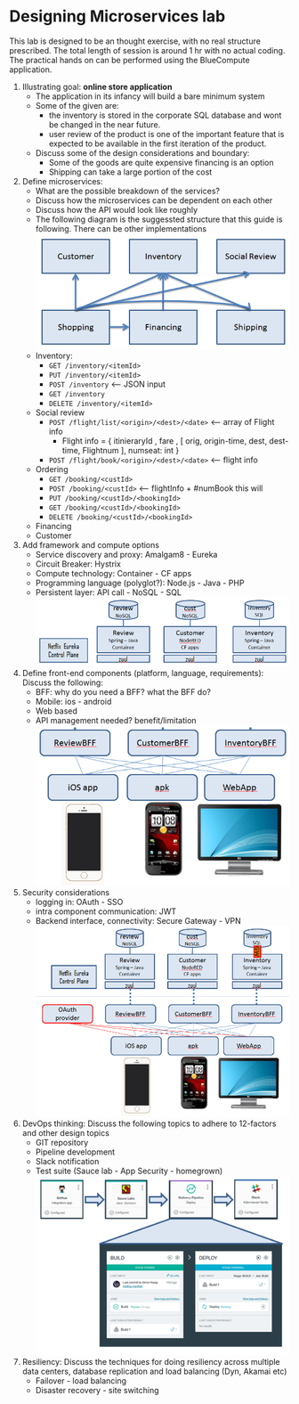 # Designing Microservices lab #

This lab is designed to be an thought exercise, with no real structure prescribed. The total length of session is around 1 hr with no actual coding. The practical hands on can be performed using the BlueCompute application.  

1. Illustrating goal: __online store application__
   - The application in its infancy will build a bare minimum system
   - Some of the given are: 
      - the inventory is stored in the corporate SQL database and wont be changed in the near future.
      - user review of the product is one of the important feature that is expected to be available in the first iteration of the product.
   - Discuss some of the design considerations and boundary:
     - Some of the goods are quite expensive financing is an option
     - Shipping can take a large portion of the cost 
2. Define microservices: 
   - What are the possible breakdown of the services?
   - Discuss how the microservices can be dependent on each other
   - Discuss how the API would look like roughly 
   - The following diagram is the suggessted structure that this guide is following. There can be other implementations 
   ![exercises](exercises/microservices-list.png)
   - Inventory: 
	   - `GET /inventory/<itemId>`
	   - `PUT /inventory/<itemId>`
	   - `POST /inventory`			<-- JSON input 
	   - `GET /inventory`
	   - `DELETE /inventory/<itemId>`
   - Social review
	   - `POST /flight/list/<origin>/<dest>/<date>`   <-- array of Flight info
	   	 - Flight info = { itinieraryId , fare , [ orig, origin-time, dest, dest-time, Flightnum ], numseat: int } 
	   - `POST /flight/book/<origin>/<dest>/<date>` <-- flight info
   - Ordering
	   - `GET /booking/<custId>` 
	   - `POST /booking/<custId>` <-- flightInfo + #numBook this will
	   - `PUT /booking/<custId>/<bookingId>`
	   - `GET /booking/<custId>/<bookingId>`
	   - `DELETE /booking/<custId>/<bookingId>` 
   - Financing 
   - Customer 
3. Add framework and compute options
   - Service discovery and proxy: Amalgam8 - Eureka
   - Circuit Breaker: Hystrix
   - Compute technology: Container - CF apps
   - Programming language (polyglot?): Node.js - Java - PHP
   - Persistent layer: API call - NoSQL - SQL
   ![exercises](exercises/microservices-oss.png)
4. Define front-end components (platform, language, requirements): Discuss the following:
   - BFF: why do you need a BFF? what the BFF do? 
   - Mobile: ios - android
   - Web based
   - API management needed? benefit/limitation
   ![exercise](exercises/microservices-frontend.png)
6. Security considerations
   - logging in: OAuth - SSO
   - intra component communication: JWT
   - Backend interface, connectivity: Secure Gateway - VPN
   ![microservices-full](exercises/microservices-full.png) 
7. DevOps thinking: Discuss the following topics to adhere to 12-factors and other design topics
   - GIT repository
   - Pipeline development
   - Slack notification
   - Test suite (Sauce lab - App Security - homegrown)
   ![microservices-devops](exercises/microservices-devops.png)
8. Resiliency: Discuss the techniques for doing resiliency across multiple data centers, database replication and load balancing (Dyn, Akamai etc)
   - Failover - load balancing
   - Disaster recovery - site switching